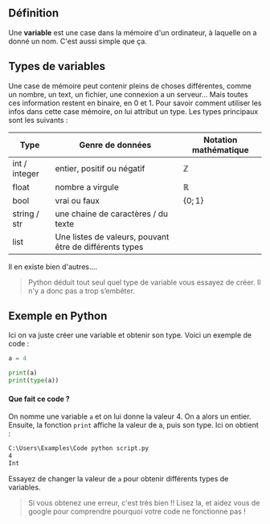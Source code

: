 ## Définition
Une **variable** est une case dans la mémoire d'un ordinateur, à laquelle on a donné un nom. C'est aussi simple que ça. 

## Types de variables
Une case de mémoire peut contenir pleins de choses différentes, comme un nombre, un text, un fichier, une connexion a un serveur... Mais toutes ces information restent en binaire, en 0 et 1. Pour savoir comment utiliser les infos dans cette case mémoire, on lui attribut un type. Les types principaux sont les suivants : 

| Type          | Genre de données                                        | Notation mathématique |
| ------------- | ------------------------------------------------------- | --------------------- |
| int / integer | entier, positif ou négatif                              | $\mathbb{Z}$          |
| float         | nombre a virgule                                        | $\mathbb{R}$          |
| bool          | vrai ou faux                                            | $\{0; 1\}$            |
| string / str  | une chaine de caractères / du texte                     |                       |
| list          | Une listes de valeurs, pouvant être de différents types |                       |
Il en existe bien d'autres....

> Python déduit tout seul quel type de variable vous essayez de créer. Il n'y a donc pas a trop s’embêter. 

## Exemple en Python
Ici on va juste créer une variable et obtenir son type. Voici un exemple  de code :
```python
a = 4

print(a)
print(type(a))
```
#### Que fait ce code ?
On nomme une variable `a` et on lui donne la valeur 4. On a alors un entier. Ensuite, la fonction `print` affiche la valeur de a, puis son type. 
Ici on obtient :
```bash
C:\Users\Examples\Code python script.py
4
Int
```

Essayez de changer la valeur de `a` pour obtenir différents types de variables. 
> Si vous obtenez une erreur, c'est très bien !! Lisez la, et aidez vous de google pour comprendre pourquoi votre code ne fonctionne pas !

